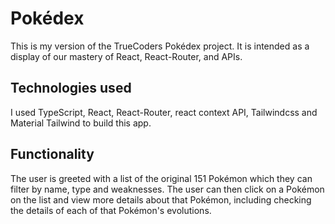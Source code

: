 # Pokédex

This is my version of the TrueCoders Pokédex project. It is intended as a display of our mastery of React, React-Router, and APIs.

## Technologies used

I used TypeScript, React, React-Router, react context API, Tailwindcss and Material Tailwind to build this app.

## Functionality

The user is greeted with a list of the original 151 Pokémon which they can filter by name, type and weaknesses. The user can then click on a Pokémon on the list and view more details about that Pokémon, including checking the details of each of that Pokémon's evolutions.
